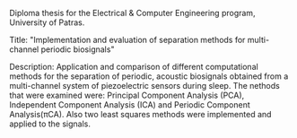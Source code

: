 Diploma thesis for the Electrical & Computer Engineering program, University of Patras.

Title: "Implementation and evaluation of separation methods for multi-channel periodic biosignals"

Description: Application and comparison of different computational methods for the separation of periodic, acoustic
biosignals obtained from a multi-channel system of piezoelectric sensors during sleep. The nethods that were examined were:
Principal Component Analysis (PCA), Independent Component Analysis (ICA) and Periodic Component Analysis(πCA). Also two
least squares methods were implemented and applied to the signals.
